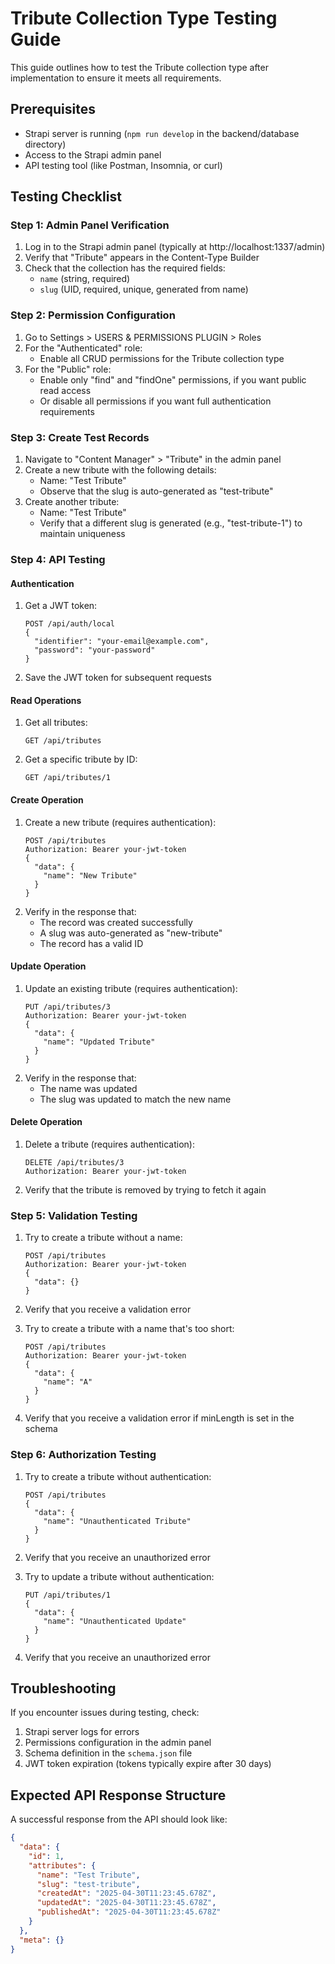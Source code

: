 # Tribute Collection Type Testing Guide

This guide outlines how to test the Tribute collection type after implementation to ensure it meets all requirements.

## Prerequisites

- Strapi server is running (`npm run develop` in the backend/database directory)
- Access to the Strapi admin panel
- API testing tool (like Postman, Insomnia, or curl)

## Testing Checklist

### Step 1: Admin Panel Verification

1. Log in to the Strapi admin panel (typically at http://localhost:1337/admin)
2. Verify that "Tribute" appears in the Content-Type Builder
3. Check that the collection has the required fields:
   - `name` (string, required)
   - `slug` (UID, required, unique, generated from name)

### Step 2: Permission Configuration

1. Go to Settings > USERS & PERMISSIONS PLUGIN > Roles
2. For the "Authenticated" role:
   - Enable all CRUD permissions for the Tribute collection type
3. For the "Public" role:
   - Enable only "find" and "findOne" permissions, if you want public read access
   - Or disable all permissions if you want full authentication requirements

### Step 3: Create Test Records

1. Navigate to "Content Manager" > "Tribute" in the admin panel
2. Create a new tribute with the following details:
   - Name: "Test Tribute"
   - Observe that the slug is auto-generated as "test-tribute"
3. Create another tribute:
   - Name: "Test Tribute"
   - Verify that a different slug is generated (e.g., "test-tribute-1") to maintain uniqueness

### Step 4: API Testing

#### Authentication

1. Get a JWT token:
   ```
   POST /api/auth/local
   {
     "identifier": "your-email@example.com",
     "password": "your-password"
   }
   ```
2. Save the JWT token for subsequent requests

#### Read Operations

1. Get all tributes:
   ```
   GET /api/tributes
   ```

2. Get a specific tribute by ID:
   ```
   GET /api/tributes/1
   ```

#### Create Operation

1. Create a new tribute (requires authentication):
   ```
   POST /api/tributes
   Authorization: Bearer your-jwt-token
   {
     "data": {
       "name": "New Tribute"
     }
   }
   ```
2. Verify in the response that:
   - The record was created successfully
   - A slug was auto-generated as "new-tribute"
   - The record has a valid ID

#### Update Operation

1. Update an existing tribute (requires authentication):
   ```
   PUT /api/tributes/3
   Authorization: Bearer your-jwt-token
   {
     "data": {
       "name": "Updated Tribute"
     }
   }
   ```
2. Verify in the response that:
   - The name was updated
   - The slug was updated to match the new name

#### Delete Operation

1. Delete a tribute (requires authentication):
   ```
   DELETE /api/tributes/3
   Authorization: Bearer your-jwt-token
   ```
2. Verify that the tribute is removed by trying to fetch it again

### Step 5: Validation Testing

1. Try to create a tribute without a name:
   ```
   POST /api/tributes
   Authorization: Bearer your-jwt-token
   {
     "data": {}
   }
   ```
2. Verify that you receive a validation error

3. Try to create a tribute with a name that's too short:
   ```
   POST /api/tributes
   Authorization: Bearer your-jwt-token
   {
     "data": {
       "name": "A"
     }
   }
   ```
4. Verify that you receive a validation error if minLength is set in the schema

### Step 6: Authorization Testing

1. Try to create a tribute without authentication:
   ```
   POST /api/tributes
   {
     "data": {
       "name": "Unauthenticated Tribute"
     }
   }
   ```
2. Verify that you receive an unauthorized error

3. Try to update a tribute without authentication:
   ```
   PUT /api/tributes/1
   {
     "data": {
       "name": "Unauthenticated Update"
     }
   }
   ```
4. Verify that you receive an unauthorized error

## Troubleshooting

If you encounter issues during testing, check:

1. Strapi server logs for errors
2. Permissions configuration in the admin panel
3. Schema definition in the `schema.json` file
4. JWT token expiration (tokens typically expire after 30 days)

## Expected API Response Structure

A successful response from the API should look like:

```json
{
  "data": {
    "id": 1,
    "attributes": {
      "name": "Test Tribute",
      "slug": "test-tribute",
      "createdAt": "2025-04-30T11:23:45.678Z",
      "updatedAt": "2025-04-30T11:23:45.678Z",
      "publishedAt": "2025-04-30T11:23:45.678Z"
    }
  },
  "meta": {}
}